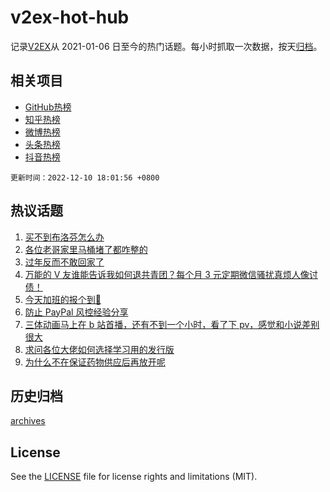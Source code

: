 # v2ex-hot-hub

 记录[V2EX](https://www.v2ex.com/)从 2021-01-06 日至今的热门话题。每小时抓取一次数据，按天[归档](archives)。
 
 ## 相关项目

- [GitHub热榜](https://github.com/lonnyzhang423/github-hot-hub)
- [知乎热榜](https://github.com/lonnyzhang423/zhihu-hot-hub)
- [微博热榜](https://github.com/lonnyzhang423/weibo-hot-hub)
- [头条热榜](https://github.com/lonnyzhang423/toutiao-hot-hub)
- [抖音热榜](https://github.com/lonnyzhang423/douyin-hot-hub)


 `更新时间：2022-12-10 18:01:56 +0800`

## 热议话题

1. [买不到布洛芬怎么办](https://www.v2ex.com/t/901507)
1. [各位老哥家里马桶堵了都咋整的](https://www.v2ex.com/t/901408)
1. [过年反而不敢回家了](https://www.v2ex.com/t/901483)
1. [万能的 V 友谁能告诉我如何退共青团？每个月 3 元定期微信骚扰真烦人像讨债！](https://www.v2ex.com/t/901410)
1. [今天加班的报个到🙋‍](https://www.v2ex.com/t/901489)
1. [防止 PayPal 风控经验分享](https://www.v2ex.com/t/901493)
1. [三体动画马上在 b 站首播，还有不到一个小时，看了下 pv，感觉和小说差别很大](https://www.v2ex.com/t/901482)
1. [求问各位大佬如何选择学习用的发行版](https://www.v2ex.com/t/901479)
1. [为什么不在保证药物供应后再放开呢](https://www.v2ex.com/t/901531)

## 历史归档

[archives](archives)

## License

See the [LICENSE](LICENSE) file for license rights and limitations (MIT).
